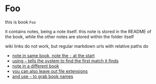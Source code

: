 # Foo

this is book `Foo`

it contains notes, being a note itself. this note is stored in the README of the book, while the other notes are stored within the folder itself

wiki links do not work, but regular markdown urls with relative paths do

* [note in same book, note the `:` at the start](:internal_folder/inner.txt)
* [using `~` tells the system to find the first match it finds](:~inner.txt)
* [note in a different book](book_bar:bar_file.md)
* [you can also leave out file extensions](book_bar:bar_file)
* [and use `~` to grab book names](~bar:bar_file)


